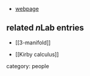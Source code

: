 

* [webpage](http://math.berkeley.edu/~kirby/)

## related $n$Lab entries

* [[3-manifold]]

* [[Kirby calculus]]

category: people